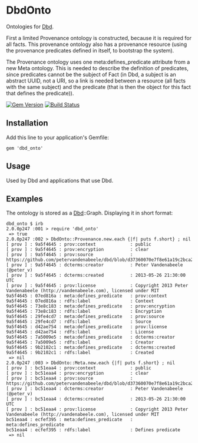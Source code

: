 # DbdOnto

Ontologies for [Dbd].

First a limited Provenance ontology is constructed, because it is required for all facts. This provenance ontology also has a provenance resource (using the provenance predicates defined in itself, to bootstrap the system).

The Provenance ontology uses one meta:defines_predicate attribute from a new Meta ontology. This is needed to describe the definition of predicates, since predicates cannot be the subject of Fact (in Dbd, a subject is an abstract UUID, not a URI, so a link is needed between a resource (all facts with the same subject) and the predicate (that is then the object for this fact that defines the predicate)).

[![Gem Version](https://badge.fury.io/rb/dbd_onto.png)](http://badge.fury.io/rb/dbd_onto)
[![Build Status](https://travis-ci.org/petervandenabeele/dbd_onto.png?branch=master)](http://travis-ci.org/petervandenabeele/dbd_onto)

## Installation

Add this line to your application's Gemfile:

    gem 'dbd_onto'

## Usage

Used by Dbd and applications that use Dbd.

## Examples

The ontology is stored as a [Dbd]::Graph. Displaying it in short format:

```
dbd_onto $ irb
2.0.0p247 :001 > require 'dbd_onto'
 => true
2.0.0p247 :002 > DbdOnto::Provenance.new.each {|f| puts f.short} ; nil
[ prov ] : 9a5f4645 : prov:context             : public
[ prov ] : 9a5f4645 : prov:encryption          : clear
[ prov ] : 9a5f4645 : prov:source              : https://github.com/petervandenabeele/dbd/blob/d37360070e7f8e61a19c2bca210c881a15
[ prov ] : 9a5f4645 : dcterms:creator          : Peter Vandenabeele (@peter_v)
[ prov ] : 9a5f4645 : dcterms:created          : 2013-05-26 21:30:00 UTC
[ prov ] : 9a5f4645 : prov:license             : Copyright 2013 Peter Vandenabeele (http://vandenabeele.com), licensed under MIT
9a5f4645 : 07ed816a : meta:defines_predicate   : prov:context
9a5f4645 : 07ed816a : rdfs:label               : Context
9a5f4645 : 73e8c183 : meta:defines_predicate   : prov:encryption
9a5f4645 : 73e8c183 : rdfs:label               : Encryption
9a5f4645 : 29fe4cd7 : meta:defines_predicate   : prov:source
9a5f4645 : 29fe4cd7 : rdfs:label               : Source
9a5f4645 : d42ae754 : meta:defines_predicate   : prov:license
9a5f4645 : d42ae754 : rdfs:label               : License
9a5f4645 : 7a5009e5 : meta:defines_predicate   : dcterms:creator
9a5f4645 : 7a5009e5 : rdfs:label               : Creator
9a5f4645 : 9b2102c1 : meta:defines_predicate   : dcterms:created
9a5f4645 : 9b2102c1 : rdfs:label               : Created
 => nil
2.0.0p247 :003 > DbdOnto::Meta.new.each {|f| puts f.short} ; nil
[ prov ] : bc51eaa4 : prov:context             : public
[ prov ] : bc51eaa4 : prov:encryption          : clear
[ prov ] : bc51eaa4 : prov:source              : https://github.com/petervandenabeele/dbd/blob/d37360070e7f8e61a19c2bca210c881a15
[ prov ] : bc51eaa4 : dcterms:creator          : Peter Vandenabeele (@peter_v)
[ prov ] : bc51eaa4 : dcterms:created          : 2013-05-26 21:30:00 UTC
[ prov ] : bc51eaa4 : prov:license             : Copyright 2013 Peter Vandenabeele (http://vandenabeele.com), licensed under MIT
bc51eaa4 : ecfef395 : meta:defines_predicate   : meta:defines_predicate
bc51eaa4 : ecfef395 : rdfs:label               : Defines predicate
 => nil
```

[Dbd]:              https://github.com/petervandenabeele/dbd#readme
